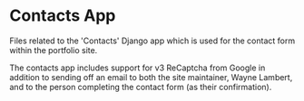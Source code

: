 # Contacts App

Files related to the 'Contacts' Django app which is used for the contact form within the portfolio site.

The contacts app includes support for v3 ReCaptcha from Google in addition to sending off an email to both the site maintainer, Wayne Lambert, and to the person completing the contact form (as their confirmation).
